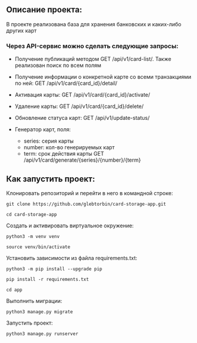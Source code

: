 ## Описание проекта:
В проекте реализована база для хранения банковских и каких-либо других карт 

### Через API-сервис можно сделать следующие запросы:
* Получение публикаций методом GET /api/v1/card-list/. Также реализован поиск по всем полям

* Получение информации о конкретной карте со всеми транзакциями по ней: GET /api/v1/card/{card_id}/detail/

* Активация карты: GET /api/v1/card/{card_id}/activate/

* Удаление карты: GET /api/v1/card/{card_id}/delete/

* Обновление статуса карт: GET /api/v1/update-status/

* Генератор карт, поля: 
  - series: серия карты
  - number: кол-во генерируемых карт
  - term: срок действия карты
GET /api/v1/card/generate/{series}/{number}/{term}

## Как запустить проект:
Клонировать репозиторий и перейти в него в командной строке:
```
git clone https://github.com/glebtorbin/card-storage-app.git
```
```
cd card-storage-app
```
Cоздать и активировать виртуальное окружение:
```
python3 -m venv venv
```
```
source venv/bin/activate
```
Установить зависимости из файла requirements.txt:
```
python3 -m pip install --upgrade pip
```
```
pip install -r requirements.txt
```
```
cd app
```
Выполнить миграции:
```
python3 manage.py migrate
```
Запустить проект:
```
python3 manage.py runserver
```
